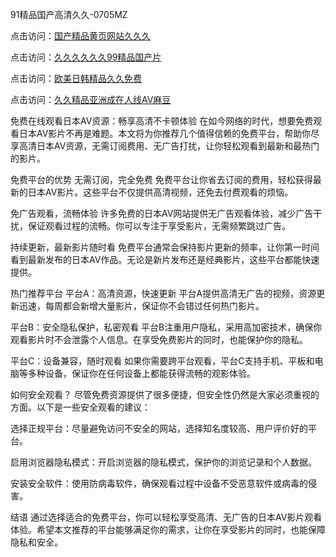 
91精品国产高清久久-0705MZ

点击访问：<a href="https://heiliaoe8ajia.pages.dev">国产精品黄页网站久久久</a>

点击访问：<a href="https://heiliaoxqkkct.pages.dev">久久久久久久99精品国产片</a>

点击访问：<a href="https://heiliaoxwd5i8.pages.dev">欧美日韩精品久久免费</a>

点击访问：<a href="https://heiliaowt0d7p.pages.dev">久久精品亚洲成在人线AV麻豆</a>



免费在线观看日本AV资源：畅享高清不卡顿体验
在如今网络的时代，想要免费观看日本AV影片不再是难题。本文将为你推荐几个值得信赖的免费平台，帮助你尽享高清日本AV资源，无需订阅费用、无广告打扰，让你轻松观看到最新和最热门的影片。

免费平台的优势
无需订阅，完全免费
免费平台让你省去订阅的费用，轻松获得最新的日本AV影片。这些平台不仅提供高清视频，还免去付费观看的烦恼。

免广告观看，流畅体验
许多免费的日本AV网站提供无广告观看体验，减少广告干扰，保证观看过程的流畅。你可以专注于享受影片，无需频繁跳过广告。

持续更新，最新影片随时看
免费平台通常会保持影片更新的频率，让你第一时间看到最新发布的日本AV作品。无论是新片发布还是经典影片，这些平台都能快速提供。

热门推荐平台
平台A：高清资源，快速更新
平台A提供高清无广告的视频，资源更新迅速，每周都会新增大量影片，保证你不会错过任何热门影片。

平台B：安全隐私保护，私密观看
平台B注重用户隐私，采用高加密技术，确保你观看影片时不会泄露个人信息。在享受免费影片的同时，也能保护你的隐私。

平台C：设备兼容，随时观看
如果你需要跨平台观看，平台C支持手机、平板和电脑等多种设备，保证你在任何设备上都能获得流畅的观影体验。

如何安全观看？
尽管免费资源提供了很多便捷，但安全性仍然是大家必须重视的方面。以下是一些安全观看的建议：

选择正规平台：尽量避免访问不安全的网站，选择知名度较高、用户评价好的平台。

启用浏览器隐私模式：开启浏览器的隐私模式，保护你的浏览记录和个人数据。

安装安全软件：使用防病毒软件，确保观看过程中设备不受恶意软件或病毒的侵害。

结语
通过选择适合的免费平台，你可以轻松享受高清、无广告的日本AV影片观看体验。希望本文推荐的平台能够满足你的需求，让你在享受影片的同时，也能保障隐私和安全。




<span style="display:none;">[Canonical link]( https://github.com/yit20250709/643607 ）</span>
